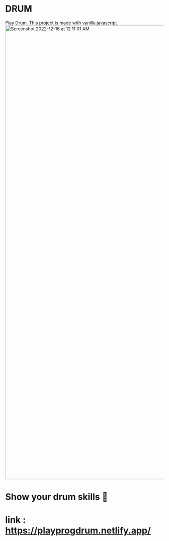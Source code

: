 # DRUM
Play Drum. This project is made with vanilla javascript
<img width="1440" alt="Screenshot 2022-12-16 at 12 11 01 AM" src="https://user-images.githubusercontent.com/49307371/207946637-e5e8facb-845c-4f0e-9ffe-6aa952d21598.png">
# Show your drum skills :metal:
# link : https://playprogdrum.netlify.app/
